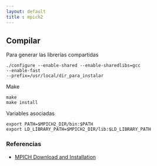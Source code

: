 ```yaml
---
layout: default
title : mpich2
---
```

## Compilar

Para generar las librerías compartidas

    ./configure --enable-shared --enable-sharedlibs=gcc
    --enable-fast
    --prefix=/usr/local/dir_para_instalar

Make

    make
    make install

Variables asociadas

    export PATH=$MPICH2_DIR/bin:$PATH
    export LD_LIBRARY_PATH=$MPICH2_DIR/lib:$LD_LIBRARY_PATH

### Referencias

* [MPICH Download and Installation](http://www.underworldproject.org/documentation/MpichDownload.html)
